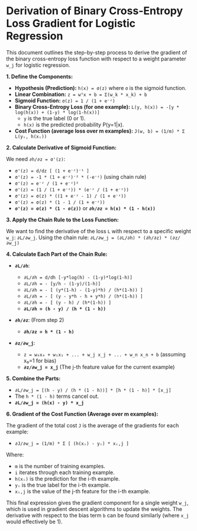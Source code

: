 # Derivation of Binary Cross-Entropy Loss Gradient for Logistic Regression

This document outlines the step-by-step process to derive the gradient of the binary cross-entropy loss function with respect to a weight parameter `w_j` for logistic regression.

**1. Define the Components:**

*   **Hypothesis (Prediction):** `h(x) = σ(z)` where `σ` is the sigmoid function.
*   **Linear Combination:** `z = wᵀx + b = Σ(w_k * x_k) + b`
*   **Sigmoid Function:** `σ(z) = 1 / (1 + e⁻ᶻ)`
*   **Binary Cross-Entropy Loss (for one example):** `L(y, h(x)) = -[y * log(h(x)) + (1-y) * log(1-h(x))]`
    *   `y` is the true label (0 or 1).
    *   `h(x)` is the predicted probability P(y=1|x).
*   **Cost Function (average loss over m examples):** `J(w, b) = (1/m) * Σ L(yᵢ, h(xᵢ))`

**2. Calculate Derivative of Sigmoid Function:**

We need `∂h/∂z = σ'(z)`:
*   `σ'(z) = d/dz [ (1 + e⁻ᶻ)⁻¹ ]`
*   `σ'(z) = -1 * (1 + e⁻ᶻ)⁻² * (-e⁻ᶻ)` (using chain rule)
*   `σ'(z) = e⁻ᶻ / (1 + e⁻ᶻ)²`
*   `σ'(z) = (1 / (1 + e⁻ᶻ)) * (e⁻ᶻ / (1 + e⁻ᶻ))`
*   `σ'(z) = σ(z) * ((1 + e⁻ᶻ - 1) / (1 + e⁻ᶻ))`
*   `σ'(z) = σ(z) * (1 - 1 / (1 + e⁻ᶻ))`
*   **`σ'(z) = σ(z) * (1 - σ(z))`** or **`∂h/∂z = h(x) * (1 - h(x))`**

**3. Apply the Chain Rule to the Loss Function:**

We want to find the derivative of the loss `L` with respect to a specific weight `w_j`: `∂L/∂w_j`.
Using the chain rule:
`∂L/∂w_j = (∂L/∂h) * (∂h/∂z) * (∂z/∂w_j)`

**4. Calculate Each Part of the Chain Rule:**

*   **`∂L/∂h`**:
    *   `∂L/∂h = d/dh [-y*log(h) - (1-y)*log(1-h)]`
    *   `∂L/∂h = - [y/h - (1-y)/(1-h)]`
    *   `∂L/∂h = - [ (y*(1-h) - (1-y)*h) / (h*(1-h)) ]`
    *   `∂L/∂h = - [ (y - y*h - h + y*h) / (h*(1-h)) ]`
    *   `∂L/∂h = - [ (y - h) / (h*(1-h)) ]`
    *   **`∂L/∂h = (h - y) / (h * (1 - h))`**

*   **`∂h/∂z`**: (From step 2)
    *   **`∂h/∂z = h * (1 - h)`**

*   **`∂z/∂w_j`**:
    *   `z = w₀x₀ + w₁x₁ + ... + w_j x_j + ... + w_n x_n + b` (assuming x₀=1 for bias)
    *   **`∂z/∂w_j = x_j`** (The j-th feature value for the current example)

**5. Combine the Parts:**

*   `∂L/∂w_j = [(h - y) / (h * (1 - h))] * [h * (1 - h)] * [x_j]`
*   The `h * (1 - h)` terms cancel out.
*   **`∂L/∂w_j = (h(x) - y) * x_j`**

**6. Gradient of the Cost Function (Average over m examples):**

The gradient of the total cost `J` is the average of the gradients for each example:
*   `∂J/∂w_j = (1/m) * Σ [ (h(xᵢ) - yᵢ) * xᵢ,j ]`

Where:
*   `m` is the number of training examples.
*   `i` iterates through each training example.
*   `h(xᵢ)` is the prediction for the i-th example.
*   `yᵢ` is the true label for the i-th example.
*   `xᵢ,j` is the value of the j-th feature for the i-th example.

This final expression gives the gradient component for a single weight `w_j`, which is used in gradient descent algorithms to update the weights. The derivative with respect to the bias term `b` can be found similarly (where `x_j` would effectively be 1).
